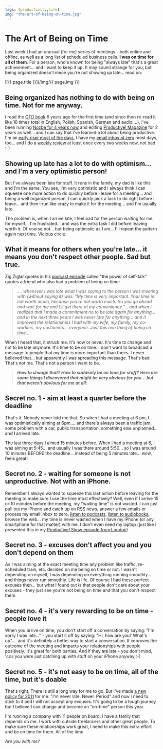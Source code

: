 ```yaml
---
tags: [productivity,life]
img: "the-art-of-being-on-time.jpg"
---
```


# The Art of Being on Time


Last week I had an unusual (for me) series of meetings - both online and offline, as well as a long list of scheduled business calls. **I was on time for all of them**. For a person, who's known for being "always late" that's a great achievement... and I want to keep it up. It may sound strange for you, but being organized doesn't mean you're not showing up late... read on:

<!--More-->

![{{ page.title }}](/img/{{ page.img }})

## Being organized has nothing to do with being on time. Not for me anyway.

I read the [GTD book](http://www.amazon.com/gp/product/0142000280?tag=productive-20) 6 years ago for the first time (and since then re-read it like 10 times total in English, Polish, Spanish, German and audio....), I've been running [Nozbe for 4 years now](http://www.nozbe.com/gtd/blog/post-60a0e18/nozbe_turned_4-how_we_got_things_done_so_far) and editing [Productive! Magazine](/magazine/) for 2 years as well... and I can say that I've learned a lot about being productive. I'm an [early riser most of the days](http://www.productivefirm.com/2009/11/early-risers-get-things-done/), I have my [email inbox at zero](http://www.productivefirm.com/2008/10/my-simple-email-setup-with-imap/) most days, too... and I do a [weekly review](http://michaelnozbe.com/getting-weekly-review-done-after-2-months) at least once every two weeks now, not bad :-)

## Showing up late has a lot to do with optimism... and I'm a very optimistic person!

But I've always been late for stuff. It runs in the family, my dad is like this and I'm the same. You see, I'm very optimistic and I always think I can squeeze one more action to do quickly before I leave for a meeting... and being a well organized person, I can quickly pick a task to do right before I leave... and then I run like crazy to make it for the meeting... and I'm usually late.

The problem is, when I arrive late, I feel bad for the person waiting for me, for myself... I'm frustrated... and was the extra task I did before leaving worth it. Of course not... but being optimistic as I am... I'll repeat the pattern again next time. Vicious circle.

## What it means for others when you're late... it means you don't respect other people. Sad but true.

Zig Ziglar quotes in his [podcast episode](http://zigziglar.libsyn.com/) called "the power of self-talk" quotes a friend who also had a problem of being on time:

> _.... whenever I was late what I was saying to the person I was meeting with (without saying it) was: "My time is very important. Your time is not worth much, because you're not worth much. So you go ahead and wait for me and I'll get there at my convenience."... and when I realized that I made a commitment no to be late again for anything.... and in the next three years I was never late for anything... and it improved the relationships I had with my wife, my family, my co-workers, my customers... everyone. Just this one thing of being on time...._

When I heard that, it struck me. It's now or never. It's time to change and not to be late anymore. It's time to be on time. I don't want to broadcast a message to people that my time is more important than theirs. I never believed that... but apparently I was spreading this message. That's bad. That's not me. That's not a person I want to be.

> **_How to change that? How to suddenly be on time for stuff? Here are some things I discovered that might be very obvious for you... but that weren't obvious for me at all:_**

## Secret no. 1 - aim at least a quarter before the deadline

That's it. Nobody never told me that. So when I had a meeting at 6 pm, I was optimistically aiming at 6pm.... and there's always been a traffic jam, some problem with a car, public transportation, something else unplanned... and I arrived late.

The last three days I aimed 15 minutes before. When I had a meeting at 6, I was aiming at 5:45... and usually I was there around 5:50... so I was around 10 minutes BEFORE the deadline... instead of being 5 minutes late... wow, feels great!

## Secret no. 2 - waiting for someone is not unproductive. Not with an iPhone.

Remember I always wanted to squeeze this last action before leaving for the meeting to make sure I use the time most effectively? Well, even if I arrive 15 or 10 minutes before the meeting, my "waiting time" is not wasted. I can just pull out my iPhone and catch up on RSS news, answer a few emails or process my email inbox to zero, [listen to podcasts](http://michaelnozbe.com/re-discovering-productivity-boosting-podcasti), [listen to audiobooks](http://michaelnozbe.com/reading-audiobooks-and-absorbing-content), browse the web... my time is never wasted when I have my iPhone (or any smartphone for that matter) with me. I don't even need my laptop (just like I presented this in my [Productive! Show episode from London](http://www.productivefirm.com/2010/11/smartphone-vs-laptop-on-weekend-trips-to-london-episode-28/))

## Secret no. 3 - excuses don't affect you and you don't depend on them

As I was aiming at the exact meeting time any problem like traffic, re-scheduled train, etc. decided on me being on time or not. I wasn't depending on myself, I was depending on everything running smoothly... and things never run smoothly. Life is life. Of course I had these perfect excuses then... but what I found out is that people don't care about your excuses - they just see you're not being on time and that you don't respect them.

## Secret no. 4 - it's very rewarding to be on time - people love it

When you arrive on time, you don't start off a conversation by saying: "I'm sorry I was late..." - you start it off by saying: "Hi, how are you? What's up".... and it's definitely a better way to start a conversation. It improves the outcome of the meeting and impacts your relationships with people positively. It's great for both parties. And if they are late - you don't mind, 'cos you were just catching up with stuff on your iPhone anyway :-)

## Secret no. 5 - it's not easy to be on time, all of the time, but it's doable

That's right, There is still a long way for me to go. But I've made [a new policy for 2011](http://michaelnozbe.com/a-new-policy-for-2011-is-better-than-a-resolu) for me: "I'm never late. Never. Period" and now I need to stick to it and I will not accept any excuses. It's going to be a tough journey but I believe I can change and become an "on-time" person this year.

I'm running a company with 11 people on board. I have a family that depends on me. I work with outside freelancers and other great people. To make sure these relationships work great, I need to make this extra effort and be on time for them. All of the time.

_Are you with me?_

  
  
  
 


[n]: https://michael.gratis/nozbe